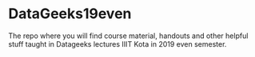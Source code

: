 # DataGeeks19even
The repo where you will find course material, handouts and other helpful stuff taught in Datageeks lectures IIIT Kota in 2019 even semester.
